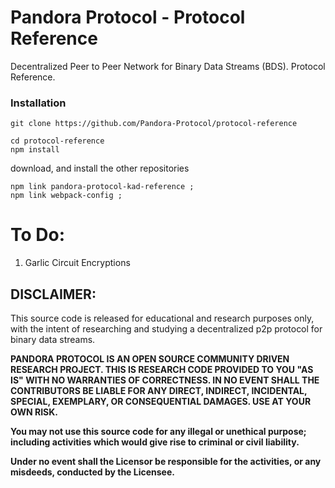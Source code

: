 # Pandora Protocol - Protocol Reference

Decentralized Peer to Peer Network for Binary Data Streams (BDS). Protocol Reference.

### Installation

``` 
git clone https://github.com/Pandora-Protocol/protocol-reference

cd protocol-reference
npm install
```

download, and install the other repositories
```
npm link pandora-protocol-kad-reference ;
npm link webpack-config ;
```


# To Do:

1. Garlic Circuit Encryptions 



## DISCLAIMER: 

This source code is released for educational and research purposes only, with the intent of researching and studying a decentralized p2p protocol for binary data streams.

**PANDORA PROTOCOL IS AN OPEN SOURCE COMMUNITY DRIVEN RESEARCH PROJECT. THIS IS RESEARCH CODE PROVIDED TO YOU "AS IS" WITH NO WARRANTIES OF CORRECTNESS. IN NO EVENT SHALL THE CONTRIBUTORS BE LIABLE FOR ANY DIRECT, INDIRECT, INCIDENTAL, SPECIAL, EXEMPLARY, OR CONSEQUENTIAL DAMAGES. USE AT YOUR OWN RISK.**

**You may not use this source code for any illegal or unethical purpose; including activities which would give rise to criminal or civil liability.**

**Under no event shall the Licensor be responsible for the activities, or any misdeeds, conducted by the Licensee.**
